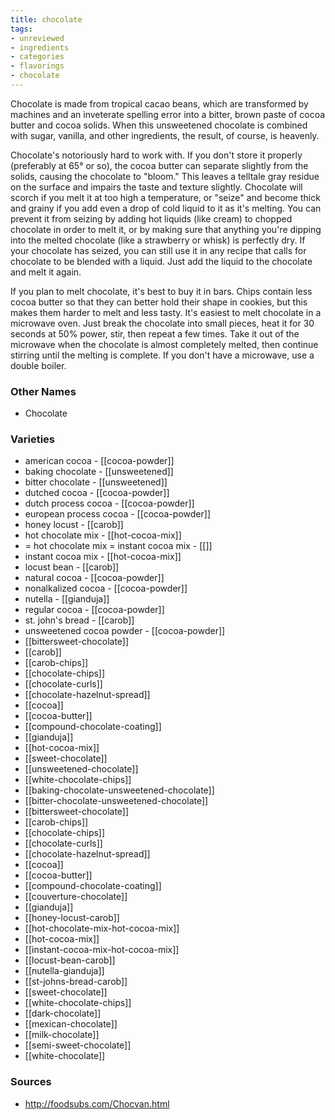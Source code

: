 ```yaml
---
title: chocolate
tags:
- unreviewed
- ingredients
- categories
- flavorings
- chocolate
---
```

Chocolate is made from tropical cacao beans, which are transformed by machines and an inveterate spelling error into a bitter, brown paste of cocoa butter and cocoa solids. When this unsweetened chocolate is combined with sugar, vanilla, and other ingredients, the result, of course, is heavenly.

Chocolate's notoriously hard to work with.  If you don't store it properly (preferably at 65° or so), the cocoa butter can separate slightly from the solids, causing the chocolate to "bloom."  This leaves a telltale gray residue on the surface and impairs the taste and texture slightly.   Chocolate will scorch if you melt it at too high a temperature, or "seize" and become thick and grainy if you add even a drop of cold liquid to it as it's melting.  You can prevent it from seizing by adding hot liquids (like cream) to chopped chocolate in order to melt it, or by making sure that anything you're dipping into the melted chocolate (like a strawberry or whisk) is perfectly dry.  If your chocolate has seized, you can still use it in any recipe that calls for chocolate to be blended with a liquid.  Just add the liquid to the chocolate and melt it again.  

If you plan to melt chocolate, it's best to buy it in bars.  Chips contain less cocoa butter so that they can better hold their shape in cookies, but this makes them harder to melt and less tasty.  It's easiest to melt chocolate in a microwave oven.  Just break the chocolate into small pieces, heat it for 30 seconds at 50% power, stir, then repeat a few times.  Take it out of the microwave when the chocolate is almost completely melted, then continue stirring until the melting is complete.  If you don't have a microwave, use a double boiler.

### Other Names

* Chocolate

### Varieties

* american cocoa - [[cocoa-powder]]
* baking chocolate - [[unsweetened]]
* bitter chocolate - [[unsweetened]]
* dutched cocoa - [[cocoa-powder]]
* dutch process cocoa - [[cocoa-powder]]
* european process cocoa - [[cocoa-powder]]
* honey locust - [[carob]]
* hot chocolate mix - [[hot-cocoa-mix]]
* = hot chocolate mix = instant cocoa mix - [[]]
* instant cocoa mix - [[hot-cocoa-mix]]
* locust bean - [[carob]]
* natural cocoa - [[cocoa-powder]]
* nonalkalized cocoa - [[cocoa-powder]]
* nutella - [[gianduja]]
* regular cocoa - [[cocoa-powder]]
* st. john's bread - [[carob]]
* unsweetened cocoa powder - [[cocoa-powder]]
* [[bittersweet-chocolate]]
* [[carob]]
* [[carob-chips]]
* [[chocolate-chips]]
* [[chocolate-curls]]
* [[chocolate-hazelnut-spread]]
* [[cocoa]]
* [[cocoa-butter]]
* [[compound-chocolate-coating]]
* [[gianduja]]
* [[hot-cocoa-mix]]
* [[sweet-chocolate]]
* [[unsweetened-chocolate]]
* [[white-chocolate-chips]]
* [[baking-chocolate-unsweetened-chocolate]]
* [[bitter-chocolate-unsweetened-chocolate]]
* [[bittersweet-chocolate]]
* [[carob-chips]]
* [[chocolate-chips]]
* [[chocolate-curls]]
* [[chocolate-hazelnut-spread]]
* [[cocoa]]
* [[cocoa-butter]]
* [[compound-chocolate-coating]]
* [[couverture-chocolate]]
* [[gianduja]]
* [[honey-locust-carob]]
* [[hot-chocolate-mix-hot-cocoa-mix]]
* [[hot-cocoa-mix]]
* [[instant-cocoa-mix-hot-cocoa-mix]]
* [[locust-bean-carob]]
* [[nutella-gianduja]]
* [[st-johns-bread-carob]]
* [[sweet-chocolate]]
* [[white-chocolate-chips]]
* [[dark-chocolate]]
* [[mexican-chocolate]]
* [[milk-chocolate]]
* [[semi-sweet-chocolate]]
* [[white-chocolate]]

### Sources
* http://foodsubs.com/Chocvan.html
